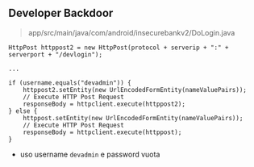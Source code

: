 ## Developer Backdoor

> app/src/main/java/com/android/insecurebankv2/DoLogin.java

```
HttpPost httppost2 = new HttpPost(protocol + serverip + ":" + serverport + "/devlogin");

...

if (username.equals("devadmin")) {
	httppost2.setEntity(new UrlEncodedFormEntity(nameValuePairs));
	// Execute HTTP Post Request
	responseBody = httpclient.execute(httppost2);
} else {
	httppost.setEntity(new UrlEncodedFormEntity(nameValuePairs));
	// Execute HTTP Post Request
	responseBody = httpclient.execute(httppost);
}
```

- uso username `devadmin` e password vuota
